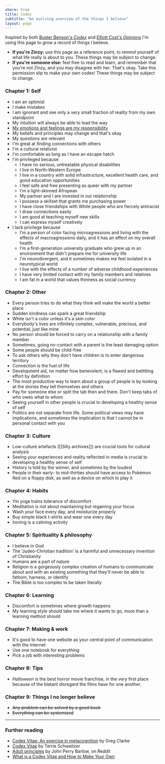```yaml
---
share: true
title: Codex
subtitle: "An evolving overview of the things I believe"
layout: page
---
```

Inspired by both [Buster Benson's _Codex_](https://busterbenson.com/codex) and [Elliott Cost's _Opinions_](http://web.archive.org/web/20220516152801/https://elliott.computer/pages/opinion/#) I'm using this page to grow a record of things I believe.

- **If you're Zinzy:** use this page as a reference point, to remind yourself of what life really is about to you. These things may be subject to change.
- **If you're someone else:** feel free to read and learn, and remember that you're not Zinzy, and you may disagree with her. That's okay. Take this permission slip to make your own codex! These things may be subject to change.

### Chapter 1: Self
- I am an optimist
- I make mistakes
- I am ignorant and see only a very small fraction of reality from my own standpoint
- My intuition will always be able to lead the way
- [My emotions and feelings are my responsibility](https://gregology.net/codex/)
- My beliefs and principles may change and that's okay 
- My questions are relevant
- I'm great at finding connections with others 
- I'm a cultural relativist
- I'm comfortable as long as I have an escape hatch
- I'm privileged because
    - I have no serious, untreatable physical disabilities 
    - I live in North-Western Europe
    - I live in a country with solid infrastructure, excellent health care, and good education opportunities
    - I feel safe and free presenting as queer with my partner
    - I'm a light-skinned Afropean
    - My partner and I are invested in our relationship
    - I possess a skillset that grants me purchasing power
    - I have close friendships with White people who are fiercely antiracist
    - I draw connections easily
    - I am good at teaching myself new skills
    - I can express myself creatively
- I lack privilege because
    - I'm a person of color facing microagressions and living with the effects of macroagressions daily, and it has an effect on my overall health
    - I'm a first-generation university graduate who grew up in an environment that didn't prepare me for university life
    - I'm neurodivergent, and it sometimes makes me feel isolated in a neurotypical world
    - I live with the effects of a number of adverse childhood experiences
    - I have very limited contact with my family members and relatives
    - I am fat in a world that values thinness as social currency

### Chapter 2: Other
- Every person tries to do what they think will make the world a better place
- Sudden kindness can spark a great friendship
- White isn't a color unless it's a skin color
- Everybody's lives are infinitely complex, vulnerable, precious, and potential, just like mine
- No person should be forced to carry on a relationship with a family member
- Sometimes, going no-contact with a parent is the least damaging option
- Some people should be child-free
- To ask others why they don't have children is to enter dangerous territory 
- Connection is the fuel of life
- Development aid, no matter how benevolent, is a flawed and belittling effort by definition
- The most productive way to learn about a group of people is by looking at the stories they tell themselves and others
- Pay for someone else or split the tab then and there. Don't keep tabs of who owes what to whom 
- Seeing yourself in other people is crucial to developing a healthy sense of self
- Politics are not separate from life. Some political views may have implications, and sometimes the implication is that I cannot be in personal contact with you

### Chapter 3: Culture
- Low-culture artefacts ([[Silly archives]]) are crucial tools for cultural analysis
- Seeing your experiences and reality reflected in media is crucial to developing a healthy sense of self 
- History is told by the winner, and sometimes by the loudest
- People in their early- to mid-thirties should have access to Pokémon Red on a floppy disk, as well as a device on which to play it

### Chapter 4: Habits
- Yin yoga trains tolerance of discomfort
- Meditation is not about maintaining but regaining your focus
- Wash your face every day, and moisturize properly
- Buy simple black t-shirts and wear one every day 
- Ironing is a calming activity

### Chapter 5: Spirituality & philosophy
- I believe in God
- The 'Judeo-Christian tradition' is a harmful and unnecessary invention of Christianity
- Humans are a part of nature
- Religion is a gorgeously complex creation of humans to communicate about and with an existing something that they'll never be able to fathom, harness, or identify
- The Bible is too complex to be taken literally

### Chapter 6: Learning
- Discomfort is sometimes where growth happens
- My learning style should take me where it wants to go, more than a learning method should

### Chapter 7: Making & work
- It's good to have one website as your central point of communication with the Internet
- Use one notebook for everything
- Pick a job with interesting problems
 
### Chapter 8: Tips
- _Halloween_ is the best horror movie franchise, in the very first place because of the blatant disregard the films have for one another.

### Chapter 9: Things I no longer believe
- ~~Any problem can be solved by a good book~~
- ~~Everything can be systemized~~

---

### Further reading 
- [Codex Vitae: An exercise in metacognition](https://gregology.net/codex/) by Greg Clarke
- [Codex Vitae](http://terrie.me/codex/) by Terrie Schweitzer
- [Adult principles](https://reddit.com/r/IAmA/comments/1kgmes/comment/cborf31/) by John Perry Barlow, on Reddit
- [What is a Codex Vitae and How to Make Your Own](https://codex.betterhumans.pub/what-is-a-codex-vitae-and-how-to-make-your-own/)
